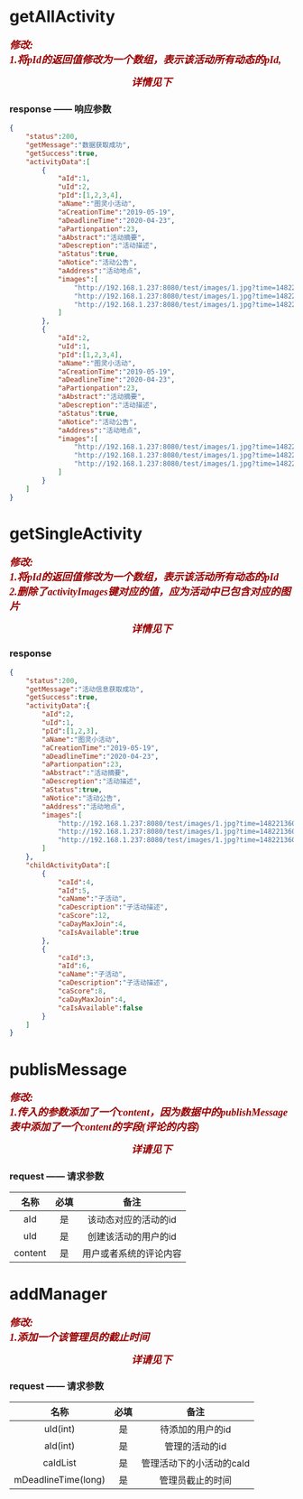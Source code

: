 # getAllActivity

<font color=##990000 size=4 face="黑体">***修改:<br>1.将pId的返回值修改为一个数组，表示该活动所有动态的pId,<center>详情见下</center>***</font>

### response —— 响应参数
```json
{
	"status":200,
	"getMessage":"数据获取成功",
	"getSuccess":true,
	"activityData":[
		{
			"aId":1,
			"uId":2,
			"pId":[1,2,3,4],
			"aName":"图灵小活动",
			"aCreationTime":"2019-05-19",
			"aDeadlineTime":"2020-04-23",
			"aPartionpation":23,
			"aAbstract":"活动摘要",
			"aDescreption":"活动描述",
			"aStatus":true,
			"aNotice":"活动公告",
			"aAddress":"活动地点",
			"images":[
				"http://192.168.1.237:8080/test/images/1.jpg?time=1482213602000",
				"http://192.168.1.237:8080/test/images/1.jpg?time=1482213602000",
				"http://192.168.1.237:8080/test/images/1.jpg?time=1482213602000"
			]
		},
		{
			"aId":2,
			"uId":1,
			"pId":[1,2,3,4],
			"aName":"图灵小活动",
			"aCreationTime":"2019-05-19",
			"aDeadlineTime":"2020-04-23",
			"aPartionpation":23,
			"aAbstract":"活动摘要",
			"aDescreption":"活动描述",
			"aStatus":true,
			"aNotice":"活动公告",
			"aAddress":"活动地点",
			"images":[
				"http://192.168.1.237:8080/test/images/1.jpg?time=1482213602000",
				"http://192.168.1.237:8080/test/images/1.jpg?time=1482213602000",
				"http://192.168.1.237:8080/test/images/1.jpg?time=1482213602000"
			]
		}
	]
}
```
# getSingleActivity

<font color=##990000 size=4 face="黑体">***修改:<br>1.将pId的返回值修改为一个数组，表示该活动所有动态的pId<br>2.删除了activityImages键对应的值，应为活动中已包含对应的图片<center>详情见下</center>***</font>

### response
```json
{
	"status":200,
	"getMessage":"活动信息获取成功",
	"getSuccess":true,
	"activityData":{
		"aId":2,
		"uId":1,
		"pId":[1,2,3],
		"aName":"图灵小活动",
		"aCreationTime":"2019-05-19",
		"aDeadlineTime":"2020-04-23",
		"aPartionpation":23,
		"aAbstract":"活动摘要",
		"aDescreption":"活动描述",
		"aStatus":true,
		"aNotice":"活动公告",
		"aAddress":"活动地点",
		"images":[
			"http://192.168.1.237:8080/test/images/1.jpg?time=1482213602000",
			"http://192.168.1.237:8080/test/images/1.jpg?time=1482213602000",
			"http://192.168.1.237:8080/test/images/1.jpg?time=1482213602000"
		]	
	},
	"childActivityData":[
		{
			"caId":4,
			"aId":5,
			"caName":"子活动",
			"caDescription":"子活动描述",
			"caScore":12,
			"caDayMaxJoin":4,
			"caIsAvailable":true
		},
		{
			"caId":3,
			"aId":6,
			"caName":"子活动",
			"caDescription":"子活动描述",
			"caScore":8,
			"caDayMaxJoin":4,
			"caIsAvailable":false
		}
	]
}
```

# publisMessage

<font color=##990000 size=4 face="黑体">***修改:<br>1.传入的参数添加了一个content，因为数据中的publishMessage表中添加了一个content的字段(评论的内容)<center>详请见下</center>***</font>

### request —— 请求参数

|名称|必填|备注
|:----:|:----:|:----:|
|aId|是|该动态对应的活动的id|
|uId|是|创建该活动的用户的id|
|content|是|用户或者系统的评论内容|

# addManager
<font color=##990000 size=4 face="黑体">***修改:<br>1.添加一个该管理员的截止时间<center>详请见下</center>***</font>

### request —— 请求参数
|名称|必填|备注
|:----:|:----:|:----:|
|uId(int)|是|待添加的用户的id|
|aId(int)|是|管理的活动的id|
|caIdList|是|管理活动下的小活动的caId|
|mDeadlineTime(long)|是|管理员截止的时间|
